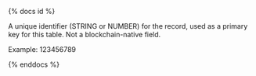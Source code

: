 {% docs id %}

A unique identifier (STRING or NUMBER) for the record, used as a primary key for this table. Not a blockchain-native field.

Example: 123456789

{% enddocs %}
